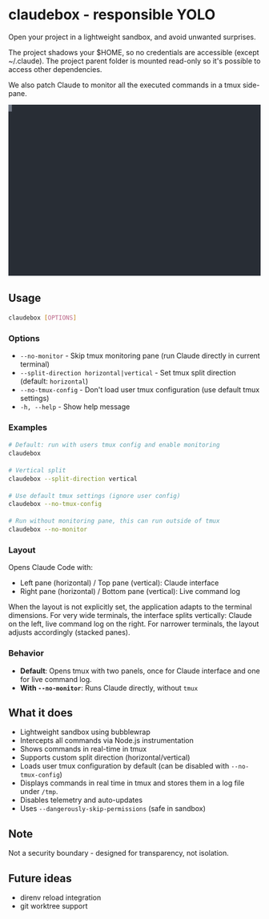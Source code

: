 # claudebox - responsible YOLO

Open your project in a lightweight sandbox, and avoid unwanted surprises.

The project shadows your $HOME, so no credentials are accessible (except
~/.claude).
The project parent folder is mounted read-only so it's possible to access
other dependencies.

We also patch Claude to monitor all the executed commands in a tmux side-pane.

![Demo](./claudebox-demo.svg)

## Usage

```bash
claudebox [OPTIONS]
```

### Options

- `--no-monitor` - Skip tmux monitoring pane (run Claude directly in current terminal)
- `--split-direction horizontal|vertical` - Set tmux split direction (default: `horizontal`)
- `--no-tmux-config` - Don't load user tmux configuration (use default tmux settings)
- `-h, --help` - Show help message

### Examples

```bash
# Default: run with users tmux config and enable monitoring
claudebox

# Vertical split
claudebox --split-direction vertical

# Use default tmux settings (ignore user config)
claudebox --no-tmux-config

# Run without monitoring pane, this can run outside of tmux
claudebox --no-monitor
```

### Layout

Opens Claude Code with:

- Left pane (horizontal) / Top pane (vertical): Claude interface
- Right pane (horizontal) / Bottom pane (vertical): Live command log

When the layout is not explicitly set, the application adapts to the terminal dimensions.
For very wide terminals, the interface splits vertically: Claude on the left, live command log on the right.
For narrower terminals, the layout adjusts accordingly (stacked panes).

### Behavior

- **Default**: Opens tmux with two panels, once for Claude interface and one for live command log.
- **With `--no-monitor`**: Runs Claude directly, without `tmux`

## What it does

- Lightweight sandbox using bubblewrap
- Intercepts all commands via Node.js instrumentation
- Shows commands in real-time in tmux
- Supports custom split direction (horizontal/vertical)
- Loads user tmux configuration by default (can be disabled with `--no-tmux-config`)
- Displays commands in real time in tmux and stores them in a log file under `/tmp`.
- Disables telemetry and auto-updates
- Uses `--dangerously-skip-permissions` (safe in sandbox)

## Note

Not a security boundary - designed for transparency, not isolation.

## Future ideas

- direnv reload integration
- git worktree support

